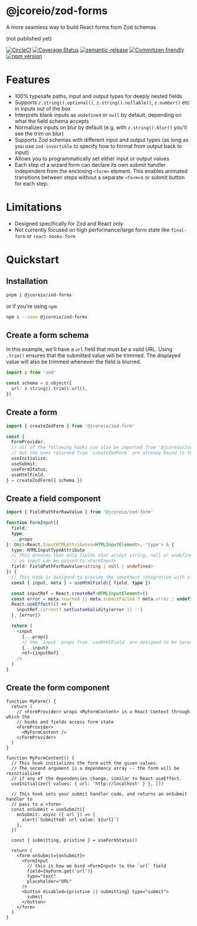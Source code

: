 # @jcoreio/zod-forms

A more seamless way to build React forms from Zod schemas

(not published yet)

[![CircleCI](https://circleci.com/gh/jcoreio/zod-forms.svg?style=svg)](https://circleci.com/gh/jcoreio/zod-forms)
[![Coverage Status](https://codecov.io/gh/jcoreio/zod-forms/branch/master/graph/badge.svg)](https://codecov.io/gh/jcoreio/zod-forms)
[![semantic-release](https://img.shields.io/badge/%20%20%F0%9F%93%A6%F0%9F%9A%80-semantic--release-e10079.svg)](https://github.com/semantic-release/semantic-release)
[![Commitizen friendly](https://img.shields.io/badge/commitizen-friendly-brightgreen.svg)](http://commitizen.github.io/cz-cli/)
[![npm version](https://badge.fury.io/js/%40jcoreio%2Fzod-forms.svg)](https://badge.fury.io/js/%40jcoreio%2Fzod-forms)

# Features

- 100% typesafe paths, input and output types for deeply nested fields
- Supports `z.string().optional()`, `z.string().nullable()`, `z.number()` etc in inputs out of the box
- Interprets blank inputs as `undefined` or `null` by default, depending on what the field schema
  accepts
- Normalizes inputs on blur by default (e.g. with `z.string().blur()` you'll see the trim on blur)
- Supports Zod schemas with different input and output types (as long as you use
  `zod-invertible` to specify how to format from output back to input)
- Allows you to programmatically set either input or output values
- Each step of a wizard form can declare its own submit handler independent from the enclosing
  `<form>` element. This enables animated transitions between steps without a separate
  `<form>`s or submit button for each step.

# Limitations

- Designed specifically for Zod and React only
- Not currently focused on high performance/large form state like `final-form` or `react-hooks-form`

# Quickstart

## Installation

```bash
pnpm i @jcoreio/zod-forms
```

or if you're using `npm`:

```bash
npm i --save @jcoreio/zod-forms
```

## Create a form schema

In this example, we'll have a `url` field that must be a valid URL.
Using `.trim()` ensures that the submitted value will be trimmed.
The displayed value will also be trimmed whenever the field is blurred.

```ts
import z from 'zod'

const schema = z.object({
  url: z.string().trim().url(),
})
```

## Create a form

```ts
import { createZodForm } from '@jcoreio/zod-form'

const {
  FormProvider,
  // all of the following hooks can also be imported from '@jcoreio/zod-form',
  // but the ones returned from `createZodForm` are already bound to the schema type
  useInitialize,
  useSubmit,
  useFormStatus,
  useHtmlField,
} = createZodForm({ schema })
```

## Create a field component

```ts
import { FieldPathForRawValue } from '@jcoreio/zod-form'

function FormInput({
  field,
  type,
  ...props
}: Omit<React.InputHTMLAttributes<HTMLInputElement>, 'type'> & {
  type: HTMLInputTypeAttribute
  // This ensures that only fields that accept string, null or undefined
  // as input can be passed to <FormInput>
  field: FieldPathForRawValue<string | null | undefined>
}) {
  // This hook is designed to provide the smoothest integration with simple <input>s.
  const { input, meta } = useHtmlField({ field, type })

  const inputRef = React.createRef<HTMLInputElement>()
  const error = meta.touched || meta.submitFailed ? meta.error : undefined
  React.useEffect(() => {
    inputRef.current?.setCustomValidity(error || '')
  }, [error])

  return (
    <input
      {...props}
      // the `input` props from `useHtmlField` are designed to be spread here
      {...input}
      ref={inputRef}
    />
  )
}
```

## Create the form component

```tsx
function MyForm() {
  return (
    // <FormProvider> wraps <MyFormContent> in a React Context through which the
    // hooks and fields access form state
    <FormProvider>
      <MyFormContent />
    </FormProvider>
  )
}

function MyFormContent() {
  // This hook initializes the form with the given values.
  // The second argument is a dependency array -- the form will be reinitialized
  // if any of the dependencies change, similar to React.useEffect.
  useInitialize({ values: { url: 'http://localhost' } }, [])

  // This hook sets your submit handler code, and returns an onSubmit handler to
  // pass to a <form>
  const onSubmit = useSubmit({
    onSubmit: async ({ url }) => {
      alert(`Submitted! url value: ${url}`)
    },
  })

  const { submitting, pristine } = useFormStatus()

  return (
    <form onSubmit={onSubmit}>
      <FormInput
        // this is how we bind <FormInput> to the `url` field
        field={myForm.get('url')}
        type="text"
        placeholder="URL"
      />
      <button disabled={pristine || submitting} type="submit">
        submit
      </button>
    </form>
  )
}
```
